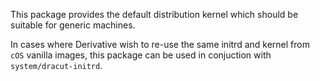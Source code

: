 This package provides the default distribution kernel which should be suitable for generic machines.

In cases where Derivative wish to re-use the same initrd and kernel from `cOS` vanilla images, this package can be used in conjuction with `system/dracut-initrd`.